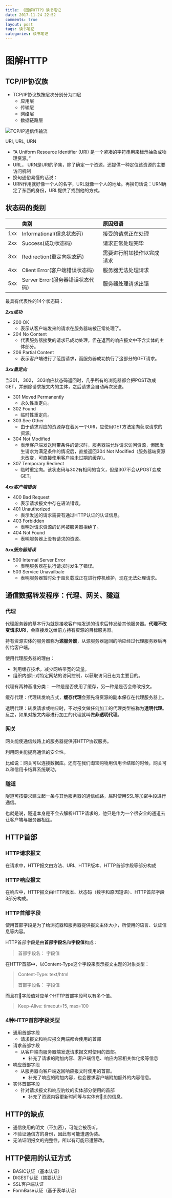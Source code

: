 ```yaml
---
title: 《图解HTTP》读书笔记
date: 2017-11-24 22:52
comments: true
layout: post
tags: 读书笔记
categories: 读书笔记
---
```

# 图解HTTP

## TCP/IP协议族

* TCP/IP协议族按层次分别分为四层
  * 应用层
  * 传输层
  * 网络层
  * 数据链路层

<!--more-->

![TCP/IP通信传输流](http://ozar6ogjb.bkt.clouddn.com/TCPIP%E5%88%86%E5%B1%82.png)

URI, URL, URN

* “A Uniform Resource Identifier (URI) 是一个紧凑的字符串用来标示抽象或物理资源。”
* URL， URN是URI的子集，除了确定一个资源，还提供一种定位该资源的主要访问机制
* 换句通俗易懂的话说：
* URN作用就好像一个人的名字，URL就像一个人的地址。再换句话说：URN确定了东西的身份，URL提供了找到他的方式。

## 状态码的类别

|     | 类别 | 原因短语 |
| :-- | :-- | :-- |
| 1xx | Informational(信息状态码) | 接受的请求正在处理 |
| 2xx | Success(成功状态码) | 请求正常处理完毕 |
| 3xx | Redirection(重定向状态码) | 需要进行附加操作以完成请求 |
| 4xx | Client Error(客户端错误状态码) | 服务器无法处理请求 |
| 5xx | Server Error(服务器错误状态代码) | 服务器处理请求出错 |

最具有代表性的14个状态码：

_**2xx成功**_

* 200 OK
  * 表示从客户端发来的请求在服务器端被正常处理了。
* 204 No Content
  * 代表服务器接受的请求已成功处理，但在返回的响应报文中不含实体的主体部分。
* 206 Partial Content
  * 表示客户端进行了范围请求，而服务器成功执行了这部分的GET请求。

_**3xx重定向**_

当301， 302， 303响应状态码返回时，几乎所有的浏览器都会把POST改成GET，并删除请求报文内的主体，之后请求会自动再次发送。

* 301 Moved Permanently
  * 永久性重定向。
* 302 Found
  * 临时性重定向。
* 303 See Other
  * 由于请求对应的资源存在着另一个URI，应使用GET方法定向获取请求的资源。
* 304 Not Modified
  * 表示客户端发送附带条件的请求时，服务器端允许请求访问资源，但因发生请求为满足条件的情况后，直接返回304 Not Modified（服务器端资源未改变，可直接使用客户端未过期的缓存）。
* 307 Temporary Redirect
  * 临时重定向。该状态码与302有相同的含义，但是307不会从POST变成GET。

_**4xx客户端错误**_

* 400 Bad Request
  * 表示请求报文中存在语法错误。
* 401 Unauthorized
  * 表示发送的请求需要有通过HTTP认证的认证信息。
* 403 Forbidden
  * 表明对请求资源的访问被服务器拒绝了。
* 404 Not Found
  * 表明服务器上没有请求的资源。

_**5xx服务器错误**_

* 500 Internal Server Error
  * 表明服务器在执行请求时发生了错误。
* 503 Service Unavailbale
  * 表明服务器暂时处于超负载或正在进行停机维护，现在无法处理请求。

## 通信数据转发程序：代理、网关、隧道

### 代理

代理服务器的基本行为就是接收客户端发送的请求后转发给其他服务器。**代理不改变请求URI**，会直接发送给前方持有资源的目标服务器。

持有资源实体的服务器称为**源服务器**，从源服务器返回的响应经过代理服务器后再传给客户端。

使用代理服务器的理由：

* 利用缓存技术，减少网络带宽的流量。
* 组织内部针对特定网站的访问控制，以获取访问日志为主要目的。

代理有两种基准分类： 一种是是否使用了缓存，另一种是是否会修改报文。

缓存代理：代理转发响应式，**缓存代理**会预先将资源的副本保存在代理服务器上。

透明代理：转发请求或响应时，不对报文做任何加工的代理类型被称为**透明代理**。反之，如果对报文内容进行加工的代理就叫做**非透明代理**。

### 网关

网关能使通信线路上的服务器提供非HTTP协议服务。

利用网关能提高通信的安全性。

比如说：网关可以连接数据库。还有在我们淘宝购物用信用卡结账的时候，网关可以和信用卡结算系统联动。

### 隧道

隧道可按要求建立起一条与其他服务器的通信线路，届时使用SSL等加密手段进行通信。

也就是说，隧道本身是不会去解析HTTP请求的，他只是作为一个很安全的通道去让客户端与服务器相连。

## HTTP首部

### HTTP请求报文

在请求中，HTTP报文由方法、URI、HTTP版本、HTTP首部字段等部分构成

### HTTP响应报文

在响应中，HTTP报文由HTTP版本、状态码（数字和原因短语）、HTTP首部字段 3部分构成。

### HTTP首部字段

使用首部字段是为了给浏览器和服务器提供报文主体大小，所使用的语言、认证信息等内容。

HTTP首部字段是由**首部字段名**和**字段值**构成：

> 首部字段名： 字段值

在HTTP首部中，以Content-Type这个字段来表示报文主题的对象类型：
> Content-Type: text/html
>
> 首部字段名：     字段值

而且在字段值对应单个HTTP首部字段可以有多个值。

> Keep-Alive: timeout=15, max=100

### 4种HTTP首部字段类型

* 通用首部字段
  * 请求报文和响应报文两端都会使用的首部
* 请求首部字段
  * 从客户端向服务器端发送请求报文时使用的首部。
    * 补充了请求的附加内容、客户端信息、响应内容相关优化级等信息
* 响应首部字段
  * 从服务器向客户端返回响应报文时使用的首部。
    * 补充了响应的附加内容，也会要求客户端附加额外的内容信息。
* 实体首部字段
  * 针对请求报文和响应豹纹的实体部分使用的首部
    * 补充了资源内容更新时间等与实体有关的信息。

## HTTP的缺点

* 通信使用的明文（不加密），可能会被窃听。
* 不验证通信方的身份，因此有可能遭遇伪装。
* 无法证明报文的完整性，所以有可能已遭篡改。

## HTTP使用的认证方式

* BASIC认证（基本认证）
* DIGEST认证（摘要认证）
* SSL客户端认证
* FormBase认证（基于表单认证）

